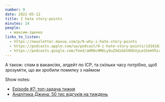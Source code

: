 ```yaml
---
number: 9
date: 2022-05-12
title: I hate story-points
minutes: 14
people:
  - максим-іщенко
links_to_listen:
  - https://newsletter.maxua.com/p/9-why-i-hate-story-points
  - https://podcasts.apple.com/ua/podcast/9-i-hate-story-points/id1616301447?i=1000560785507
  - https://podcasts.google.com/feed/aHR0cHM6Ly9uZXdzbGV0dGVyLm1heHVhLmNvbS9mZWVk/episode/aHR0cHM6Ly9uZXdzbGV0dGVyLm1heHVhLmNvbS9wLzktd2h5LWktaGF0ZS1zdG9yeS1wb2ludHM?sa=X&ved=0CAUQkfYCahcKEwjosonmtfj5AhUAAAAAHQAAAAAQAQ
---
```


А також: спам в вакансіях, апдейт по ICP, та скільки часу потрібно, щоб
зрозуміти, що ви зробили помилку з наймом

Show notes:

- [Episode #7: топ-задача тижня][1]
- [Аналітика Джина: 50 тис відгуків на тиждень][2]

[1]: https://newsletter.maxua.com/p/7-top-task?s=w
[2]: https://djinni.substack.com/p/market-update-may9?s=w
